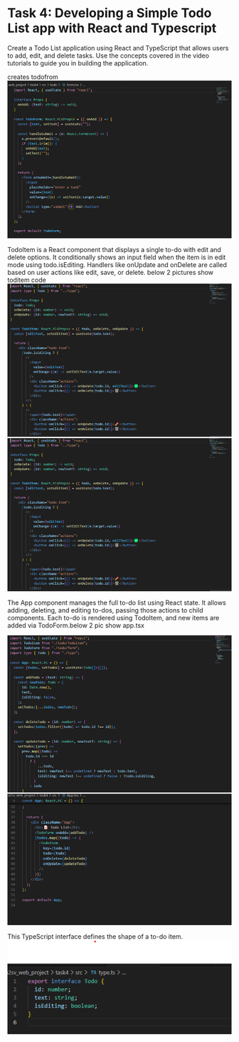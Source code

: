 # Task 4: Developing a Simple Todo List app with React and Typescript
Create a Todo List application using React and TypeScript that allows users to add, edit, and delete tasks. Use the concepts covered in the video tutorials to guide you in building the application.

creates todofrom
![Screenshot](../screenshot/41.png)

TodoItem is a React component that displays a single to-do with edit and delete options.
It conditionally shows an input field when the item is in edit mode using todo.isEditing.
Handlers like onUpdate and onDelete are called based on user actions like edit, save, or delete.  below 2 pictures show toditem code
![Screenshot](../screenshot/42.png)
![Screenshot](../screenshot/42.png)

The App component manages the full to-do list using React state.
It allows adding, deleting, and editing to-dos, passing those actions to child components.
Each to-do is rendered using TodoItem, and new items are added via TodoForm.below 2 pic show app.tsx

![Screenshot](../screenshot/441.png)
![Screenshot](../screenshot/442.png)

This TypeScript interface defines the shape of a to-do item.
![Screenshot](../screenshot/443.png)
